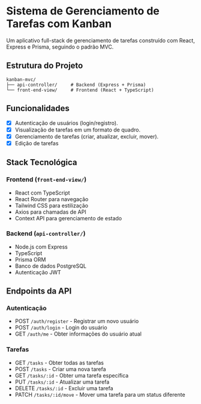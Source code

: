 # Sistema de Gerenciamento de Tarefas com Kanban

Um aplicativo full-stack de gerenciamento de tarefas construído com React, Express e Prisma, seguindo o padrão MVC.

## Estrutura do Projeto

```
kanban-mvc/
├── api-controller/     # Backend (Express + Prisma)
└── front-end-view/     # Frontend (React + TypeScript)
```

## Funcionalidades

- [X] Autenticação de usuários (login/registro).
- [X] Visualização de tarefas em um formato de quadro.
- [X] Gerenciamento de tarefas (criar, atualizar, excluir, mover).
- [X] Edição de tarefas

## Stack Tecnológica

### Frontend (`front-end-view/`)
- React com TypeScript
- React Router para navegação
- Tailwind CSS para estilização
- Axios para chamadas de API
- Context API para gerenciamento de estado

### Backend (`api-controller/`)
- Node.js com Express
- TypeScript
- Prisma ORM
- Banco de dados PostgreSQL
- Autenticação JWT

## Endpoints da API

### Autenticação
- POST `/auth/register` - Registrar um novo usuário
- POST `/auth/login` - Login do usuário
- GET `/auth/me` - Obter informações do usuário atual

### Tarefas
- GET `/tasks` - Obter todas as tarefas
- POST `/tasks` - Criar uma nova tarefa
- GET `/tasks/:id` - Obter uma tarefa específica
- PUT `/tasks/:id` - Atualizar uma tarefa
- DELETE `/tasks/:id` - Excluir uma tarefa
- PATCH `/tasks/:id/move` - Mover uma tarefa para um status diferente
